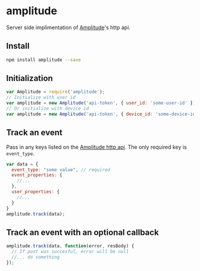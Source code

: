 # amplitude

Server side implimentation of [Amplitude](https://amplitude.com)'s http api.

## Install

```bash
npm install amplitude --save
```

## Initialization

```javascript
var Amplitude = require('amplitude');
// Initialize with user id
var amplitude = new Amplitude('api-token', { user_id: 'some-user-id' });
// Or initialize with device id
var amplitude = new Amplitude('api-token', { device_id: 'some-device-id' });
```

## Track an event

Pass in any keys listed on the [Amplitude http api](https://amplitude.zendesk.com/hc/en-us/articles/204771828-HTTP-API). The only required key is `event_type`.

```javascript
var data = {
  event_type: "some value", // required
  event_properties: {
    //...
  },
  user_properties: {
    //...
  }
}
amplitude.track(data);
```

## Track an event with an optional callback

```javascript
amplitude.track(data, function(error, resBody) {
  // If post was succesful, error will be null
  //... do something
});
```
